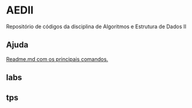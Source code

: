 # AEDII
Repositório de códigos da disciplina de Algoritmos e Estrutura de Dados II

## Ajuda

[Readme.md com os principais comandos.](ajuda/readme.md)

## labs



## tps


